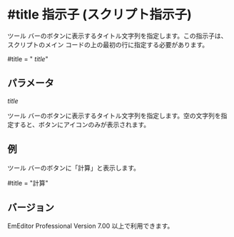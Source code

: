 # \#title 指示子 (スクリプト指示子)

ツール バーのボタンに表示するタイトル文字列を指定します。この指示子は、スクリプトのメイン コードの上の最初の行に指定する必要があります。

#title = " _title_"

## パラメータ

_title_

ツール バーのボタンに表示するタイトル文字列を指定します。空の文字列を指定すると、ボタンにアイコンのみが表示されます。

## 例

ツール バーのボタンに「計算」と表示します。

#title = "計算"

## バージョン

EmEditor Professional Version 7.00 以上で利用できます。
